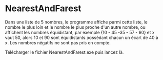 # NearestAndFarest
Dans une liste de 5 nombres, le programme affiche parmi cette liste, le nombre le plus loin et le nombre le plus proche d'un autre nombre, ou affichent les nombres équidistant, par exemple {10 - 45 -35 - 57 - 90} et x vaut 50, alors 10 et 90 sont équidistants possèdant chacun un écart de 40 à x. Les nombres négatifs ne sont pas pris en compte.

Télécharger le fichier NearestAndFarest.exe puis lancez là.
